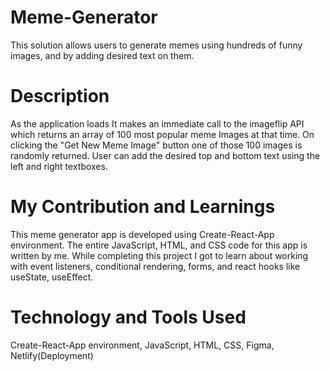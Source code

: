 # Meme-Generator
This solution allows users to generate memes using hundreds of funny images, and by adding desired text on them. 



# Description
As the application loads It makes an immediate call to the imageflip API which returns an array of 100 most popular meme Images at that time. On clicking the "Get New Meme Image" button one of those 100 images is randomly returned. User can add the desired top and bottom text using the left and right textboxes.

# My Contribution and Learnings
This meme generator app is developed using Create-React-App environment. The entire JavaScript, HTML, and CSS code for this app is written by me.
While completing this project I got to learn about working with event listeners, conditional rendering, forms, and react hooks like useState, useEffect.

# Technology and Tools Used
Create-React-App environment, JavaScript, HTML, CSS, Figma, Netlify(Deployment)